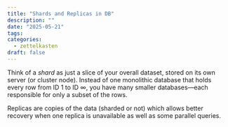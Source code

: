 ```yaml
---
title: "Shards and Replicas in DB"
description: ""
date: "2025-05-21"
tags: 
categories:
  - zettelkasten
draft: false
---
```


Think of a _shard_ as just a slice of your overall dataset, stored on its own
server (or cluster node). Instead of one monolithic database that holds every
row from ID 1 to ID $\infty$, you have many smaller databases—each responsible
for only a subset of the rows.

Replicas are copies of the data (sharded or not) which allows better recovery
when one replica is unavailable as well as some parallel queries.
